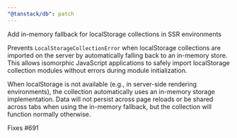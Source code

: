 ```yaml
---
"@tanstack/db": patch
---
```


Add in-memory fallback for localStorage collections in SSR environments

Prevents `LocalStorageCollectionError` when localStorage collections are imported on the server by automatically falling back to an in-memory store. This allows isomorphic JavaScript applications to safely import localStorage collection modules without errors during module initialization.

When localStorage is not available (e.g., in server-side rendering environments), the collection automatically uses an in-memory storage implementation. Data will not persist across page reloads or be shared across tabs when using the in-memory fallback, but the collection will function normally otherwise.

Fixes #691
